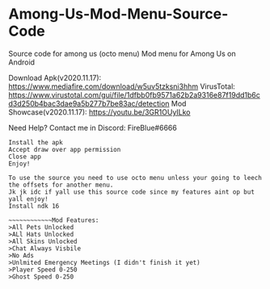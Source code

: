 # Among-Us-Mod-Menu-Source-Code
Source code for among us (octo menu)
Mod menu for Among Us on Android

Download Apk(v2020.11.17): https://www.mediafire.com/download/w5uv5tzksni3hhm
VirusTotal: https://www.virustotal.com/gui/file/1dfbb0fb9571a62b2a9316e87f19dd1b6cd3d250b4bac3dae9a5b277b7be83ac/detection
Mod Showcase(v2020.11.17): https://youtu.be/3GR1OUyILko

Need Help? Contact me in Discord: FireBlue#6666

~~~~~~~Installing apk
Install the apk
Accept draw over app permission
Close app
Enjoy!
~~~~~~~~~~~~~~~

~~~~~~~
To use the source you need to use octo menu unless your going to leech the offsets for another menu.
Jk jk idc if yall use this source code since my features aint op but yall enjoy!
Install ndk 16 

~~~~~~~~~~~~Mod Features:
>All Pets Unlocked
>ALl Hats Unlocked
>All Skins Unlocked
>Chat Always Visbile
>No Ads
>Unlmited Emergency Meetings (I didn't finish it yet)
>Player Speed 0-250
>Ghost Speed 0-250
